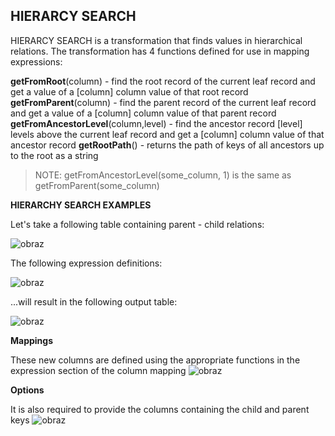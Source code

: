 ## **HIERARCY SEARCH**

HIERARCY SEARCH is a transformation that finds values in hierarchical relations.
The transformation has 4 functions defined for use in mapping expressions:

**getFromRoot**(column) - find the root record of the current leaf record and get a value of a [column] column value of that root record
**getFromParent**(column) - find the parent record of the current leaf record and get a value of a [column] column value of that parent record
**getFromAncestorLevel**(column,level) - find the ancestor record [level] levels above the current leaf record and get a [column] column value of that ancestor record
**getRootPath**() - returns the path of keys of all ancestors up to the root as a string
> NOTE: getFromAncestorLevel(some_column, 1) is the same as getFromParent(some_column)

**HIERARCHY SEARCH EXAMPLES**

Let's take a following table containing parent - child relations:

![obraz](https://github.com/user-attachments/assets/99674c33-0e13-43e6-bf29-86ac9881e546)

The following expression definitions:

![obraz](https://github.com/user-attachments/assets/465973c8-c7d2-4d38-83a9-8d9557c7b9d0)

...will result in the following output table:

![obraz](https://github.com/user-attachments/assets/35bf2fe3-f690-43db-8303-8491b5507e37)



**Mappings**

These new columns are defined using the appropriate functions in the expression section of the column mapping
![obraz](https://github.com/user-attachments/assets/57caff1a-b93a-44c2-9d8a-184598e81b79)


**Options**

It is also required to provide the columns containing the child and parent keys
![obraz](https://github.com/user-attachments/assets/08bd9d19-d0fd-49e9-a666-a255f6179fcd)

